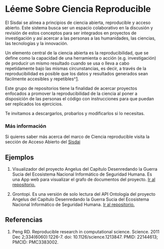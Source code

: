 # Léeme Sobre Ciencia Reproducible

El Sisdai se alinea a principios de ciencia abierta, reproducible y acceso abierto. Este sistema busca ser un espacio colaborativo en la discusión y revisión de estos conceptos para ser integrados en proyectos de investigación y así acercar a las personas a las humanidades, las ciencias, las tecnologías y la innovación.

Un elemento central de la ciencia abierta es la reproducibilidad, que se define como la capacidad de una herramienta o acción (e.g. investigación) de producir un mismo resultado cuando se usa o lleva a cabo repetidamente bajo las mismas circunstancias, es decir, a través de la reproducibilidad es posible que los datos y resultados generados sean fácilmente accesibles y repetibles^[1](#h2-header).

Este grupo de repositorios tiene la finalidad de acercar proyectos enfocados a promover la reproducibilidad de la ciencia al poner a disposición de las personas el código con instrucciones para que puedan ser replicados los ejercicios.

Te invitamos a descargarlos, probarlos y modificarlos si lo necesitas.

### Más información

Si quieres saber más acerca del marco de Ciencia reproducible visita la sección de Acceso Abierto del [Sisdai](https://sisdai.conahcyt.mx/)

## Ejemplos

1. Visualizador del proyecto Angelus del Capítulo Desenredando la Guerra Sucia del Ecosistema Nacional Informático de Seguridad Humana. Es una App web para visualizar el grafo de documentos del proyecto. [Ir al repositorio.](https://codigo.conahcyt.mx/sisdai/sisdai-ciencia-reproducible/angelus_ontograph)

2. Grontopi. Es una versión de solo lectura del API Ontología del proyecto Angelus del Capítulo Desenredando la Guerra Sucia del Ecosistema Nacional Informático de Seguridad Humana. [Ir al repositorio.](https://codigo.conahcyt.mx/sisdai/sisdai-ciencia-reproducible/angelus_grontopi)

## Referencias

1. Peng RD. Reproducible research in computational science. Science. 2011 Dec 2;334(6060):1226-7. doi: 10.1126/science.1213847. PMID: 22144613; PMCID: PMC3383002.